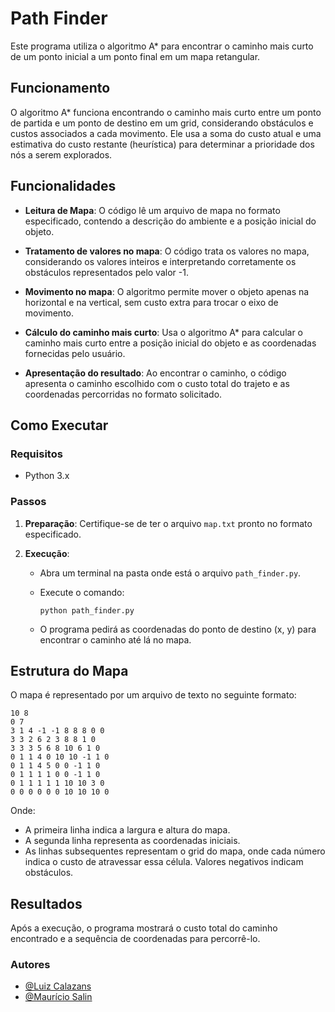 # Path Finder

Este programa utiliza o algoritmo A* para encontrar o caminho mais curto de um ponto inicial a um ponto final em um mapa retangular.

## Funcionamento

O algoritmo A* funciona encontrando o caminho mais curto entre um ponto de partida e um ponto de destino em um grid, considerando obstáculos e custos associados a cada movimento. Ele usa a soma do custo atual e uma estimativa do custo restante (heurística) para determinar a prioridade dos nós a serem explorados.

## Funcionalidades

- **Leitura de Mapa**: O código lê um arquivo de mapa no formato especificado, contendo a descrição do ambiente e a posição inicial do objeto.

- **Tratamento de valores no mapa**: O código trata os valores no mapa, considerando os valores inteiros e interpretando corretamente os obstáculos representados pelo valor -1.

- **Movimento no mapa**: O algoritmo permite mover o objeto apenas na horizontal e na vertical, sem custo extra para trocar o eixo de movimento.

- **Cálculo do caminho mais curto**: Usa o algoritmo A* para calcular o caminho mais curto entre a posição inicial do objeto e as coordenadas fornecidas pelo usuário.

- **Apresentação do resultado**: Ao encontrar o caminho, o código apresenta o caminho escolhido com o custo total do trajeto e as coordenadas percorridas no formato solicitado.

## Como Executar

### Requisitos

- Python 3.x

### Passos

1. **Preparação**: Certifique-se de ter o arquivo `map.txt` pronto no formato especificado.

2. **Execução**:
   - Abra um terminal na pasta onde está o arquivo `path_finder.py`.
   - Execute o comando:
     
     ```
     python path_finder.py
     ```
     
   - O programa pedirá as coordenadas do ponto de destino (x, y) para encontrar o caminho até lá no mapa.
  
## Estrutura do Mapa

O mapa é representado por um arquivo de texto no seguinte formato:

```
10 8
0 7
3 1 4 -1 -1 8 8 8 0 0
3 3 2 6 2 3 8 8 1 0
3 3 3 5 6 8 10 6 1 0
0 1 1 4 0 10 10 -1 1 0
0 1 1 4 5 0 0 -1 1 0
0 1 1 1 1 0 0 -1 1 0
0 1 1 1 1 1 10 10 3 0
0 0 0 0 0 0 10 10 10 0
```

Onde:
- A primeira linha indica a largura e altura do mapa.
- A segunda linha representa as coordenadas iniciais.
- As linhas subsequentes representam o grid do mapa, onde cada número indica o custo de atravessar essa célula. Valores negativos indicam obstáculos.

## Resultados

Após a execução, o programa mostrará o custo total do caminho encontrado e a sequência de coordenadas para percorrê-lo.

### Autores
- [@Luiz Calazans](https://github.com/luizcalazans)
- [@Maurício Salin](https://github.com/MauricioSalin)
